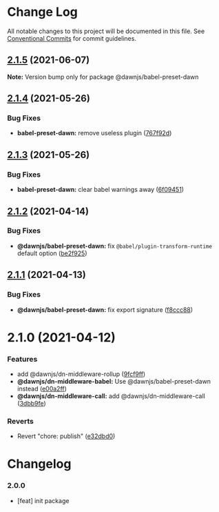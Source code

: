 # Change Log

All notable changes to this project will be documented in this file.
See [Conventional Commits](https://conventionalcommits.org) for commit guidelines.

## [2.1.5](https://github.com/alibaba/dawn/compare/@dawnjs/babel-preset-dawn@2.1.4...@dawnjs/babel-preset-dawn@2.1.5) (2021-06-07)

**Note:** Version bump only for package @dawnjs/babel-preset-dawn

## [2.1.4](https://github.com/alibaba/dawn/compare/@dawnjs/babel-preset-dawn@2.1.3...@dawnjs/babel-preset-dawn@2.1.4) (2021-05-26)

### Bug Fixes

- **babel-preset-dawn:** remove useless plugin ([767f92d](https://github.com/alibaba/dawn/commit/767f92d9b01222bbbe256eff0589d77214fe7ebe))

## [2.1.3](https://github.com/alibaba/dawn/compare/@dawnjs/babel-preset-dawn@2.1.2...@dawnjs/babel-preset-dawn@2.1.3) (2021-05-26)

### Bug Fixes

- **babel-preset-dawn:** clear babel warnings away ([6f09451](https://github.com/alibaba/dawn/commit/6f094514a42c07ae047ddad498e500e2d93c53a3))

## [2.1.2](https://github.com/alibaba/dawn/compare/@dawnjs/babel-preset-dawn@2.1.1...@dawnjs/babel-preset-dawn@2.1.2) (2021-04-14)

### Bug Fixes

- **@dawnjs/babel-preset-dawn:** fix `@babel/plugin-transform-runtime` default option ([be2f925](https://github.com/alibaba/dawn/commit/be2f925b570bb973576fdd7aa7f1e3f57f74a025))

## [2.1.1](https://github.com/alibaba/dawn/compare/@dawnjs/babel-preset-dawn@2.1.0...@dawnjs/babel-preset-dawn@2.1.1) (2021-04-13)

### Bug Fixes

- **@dawnjs/babel-preset-dawn:** fix export signature ([f8ccc88](https://github.com/alibaba/dawn/commit/f8ccc8856be07a2ea500d23fb4cd7e4982a645fa))

# 2.1.0 (2021-04-12)

### Features

- add @dawnjs/dn-middleware-rollup ([9fcf9ff](https://github.com/alibaba/dawn/commit/9fcf9ffa269a8c1fe5c8744ab92e693f30fd98f2))
- **@dawnjs/dn-middleware-babel:** Use @dawnjs/babel-preset-dawn instead ([e00a2ff](https://github.com/alibaba/dawn/commit/e00a2ff76e3d4b7bad4ddbc740d3c2adb42da6bc))
- **@dawnjs/dn-middleware-call:** add @dawnjs/dn-middleware-call ([3dbb9fe](https://github.com/alibaba/dawn/commit/3dbb9fe8fbadb0e9b318c24e3c59510eeef3ca25))

### Reverts

- Revert "chore: publish" ([e32dbd0](https://github.com/alibaba/dawn/commit/e32dbd0d9aa3f3b76e6e707504840c1b7e8c0705))

# Changelog

### 2.0.0

- [feat] init package
